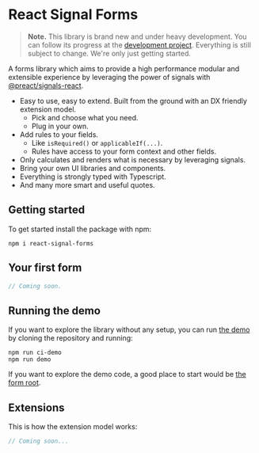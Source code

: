 # React Signal Forms

> **Note.** This library is brand new and under heavy development. You can follow its progress at the [development project](https://github.com/users/ruuddrummen/projects/1). Everything is still subject to change. We're only just getting started.

A forms library which aims to provide a high performance modular and extensible experience by leveraging the power of signals with [@preact/signals-react](https://github.com/preactjs/signals).

- Easy to use, easy to extend. Built from the ground with an DX friendly extension model.
  - Pick and choose what you need.
  - Plug in your own.
- Add rules to your fields.
  - Like `isRequired()` or `applicableIf(...)`.
  - Rules have access to your form context and other fields.
- Only calculates and renders what is necessary by leveraging signals.
- Bring your own UI libraries and components.
- Everything is strongly typed with Typescript.
- And many more smart and useful quotes.

## Getting started

To get started install the package with npm:

```
npm i react-signal-forms
```

## Your first form

```ts
// Coming soon.
```

## Running the demo

If you want to explore the library without any setup, you can run [the demo](./demo/) by cloning the repository and running:

```
npm run ci-demo
npm run demo
```

If you want to explore the demo code, a good place to start would be [the form root](./demo/src/MyForm.tsx).

## Extensions

This is how the extension model works:

```ts
// Coming soon...
```
